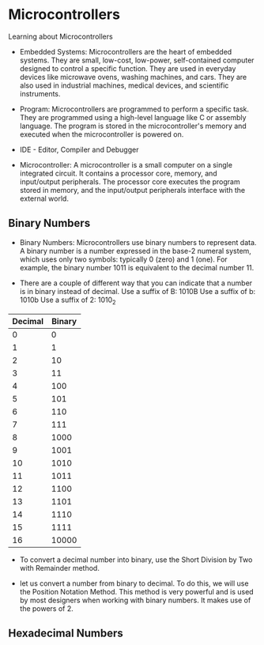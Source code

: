 # Microcontrollers
Learning about Microcontrollers

- Embedded Systems: Microcontrollers are the heart of embedded systems. They are small, low-cost, low-power, self-contained computer designed to control a specific function. They are used in everyday devices like microwave ovens, washing machines, and cars. They are also used in industrial machines, medical devices, and scientific instruments.

- Program: Microcontrollers are programmed to perform a specific task. They are programmed using a high-level language like C or assembly language. The program is stored in the microcontroller's memory and executed when the microcontroller is powered on.

- IDE - Editor, Compiler and Debugger

- Microcontroller: A microcontroller is a small computer on a single integrated circuit. It contains a processor core, memory, and input/output peripherals. The processor core executes the program stored in memory, and the input/output peripherals interface with the external world.

## Binary Numbers

- Binary Numbers: Microcontrollers use binary numbers to represent data. A binary number is a number expressed in the base-2 numeral system, which uses only two symbols: typically 0 (zero) and 1 (one). For example, the binary number 1011 is equivalent to the decimal number 11.

- There are a couple of different way that you can indicate that a number is in binary instead of
decimal.
 Use a suffix of B: 1010B
 Use a suffix of b: 1010b
 Use a suffix of 2: 1010<sub>2</sub>

| Decimal | Binary  |
|---------|---------|
| 0       | 0       |
| 1       | 1       |
| 2       | 10      |
| 3       | 11      |
| 4       | 100     |
| 5       | 101     |
| 6       | 110     |
| 7       | 111     |
| 8       | 1000    |
| 9       | 1001    |
| 10      | 1010    |
| 11      | 1011    |
| 12      | 1100    |
| 13      | 1101    |
| 14      | 1110    |
| 15      | 1111    |
| 16      | 10000   |

- To convert a decimal number into binary, use the Short Division by Two with Remainder method. 

- let us convert a number from binary to decimal. To do this, we will use the Position Notation Method. This method is very powerful and is used by most designers when working with binary numbers. It makes use of the powers of 2.

## Hexadecimal Numbers

